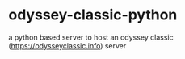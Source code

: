 # odyssey-classic-python
a python based server to host an odyssey classic (https://odysseyclassic.info) server 
